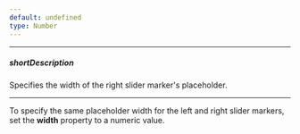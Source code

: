 ```yaml
---
default: undefined
type: Number
---
```

---
##### shortDescription
Specifies the width of the right slider marker's placeholder.

---
To specify the same placeholder width for the left and right slider markers, set the **width** property to a numeric value.